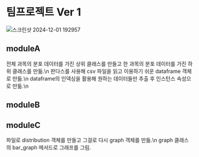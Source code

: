 # 팀프로젝트 Ver 1

![스크린샷 2024-12-01 192957](https://github.com/user-attachments/assets/a2a7adef-f94d-45f6-b737-a1284aa0b772)

## moduleA
전체 과목의 분포 데이터를 가진 상위 클래스를 만들고 한 과목의 분포 데이터를 가진 하위 클래스를 만듦.\n
판다스를 사용해 csv 파일을 읽고 이용하기 쉬운 dataframe 객체로 만듦.\n
dataframe의 인덱싱을 활용해 원하는 데이터들만 추출 후 인스턴스 속성으로 만듦.\n

## moduleB

## moduleC
파일로 distribution 객체를 만들고 그걸로 다시 graph 객체를 만듦.\n
graph 클래스의 bar_graph 메서드로 그래프를 그림.
